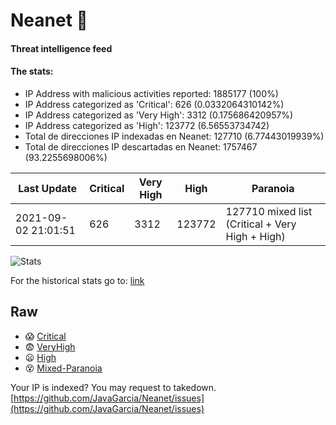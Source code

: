 # Neanet :hocho:
#### Threat intelligence feed
#### The stats:

- IP Address with malicious activities reported: 1885177 (100%)
- IP Address categorized as 'Critical':  626 (0.0332064310142%)
- IP Address categorized as 'Very High':  3312 (0.175686420957%)
- IP Address categorized as 'High':  123772 (6.56553734742)
- Total de direcciones IP indexadas en Neanet:  127710 (6.77443019939%)
- Total de direcciones IP descartadas en Neanet:  1757467 (93.2255698006%)

| Last Update | Critical | Very High | High | Paranoia |
| --- | --- | --- | --- | --- |
| 2021-09-02 21:01:51 | 626 | 3312 | 123772 | 127710 mixed list (Critical + Very High + High)|

![Stats](https://docs.google.com/spreadsheets/d/e/2PACX-1vSnaNMIXVabIpDJjufMlzH7poXnshF3mgd8Is1g9ytUEzVsP5my4Trn8f-xkoLLQ38xpL3HtmUexLo6/pubchart?oid=501124687&format=image)

For the historical stats go to: [link](/stats.csv)
## Raw
- :scream: [Critical](https://raw.githubusercontent.com/JavaGarcia/Neanet/master/blacklists/neanet_critical.txt)
- :fearful: [VeryHigh](https://raw.githubusercontent.com/JavaGarcia/Neanet/master/blacklists/neanet_veryHigh.txtt)
- :frowning: [High](https://raw.githubusercontent.com/JavaGarcia/Neanet/master/blacklists/neanet_high.txt)
- :dizzy_face: [Mixed-Paranoia](https://raw.githubusercontent.com/JavaGarcia/Neanet/master/blacklists/neanet_all.txt)


Your IP is indexed? You may request to takedown. [https://github.com/JavaGarcia/Neanet/issues](https://github.com/JavaGarcia/Neanet/issues)












































































































































































































































































































































































































































































































































































































































































































































































































































































































































































































































































































































































































































































































































































































































































































































































































































































































































































































































































































































































































































































































































































































































































































































































































































































































































































































































































































































































































































































































































































































































































































































































































































































































































































































































































































































































































































































































































































































































































































































































































































































































































































































































































































































































































































































































































































































































































































































































































































































































































































































































































































































































































































































































































































































































































































































































































































































































































































































































































































































































































































































































































































































































































































































































































































































































































































































































































































































































































































































































































































































































































































































































































































































































































































































































































































































































































































































































































































































































































































































































































































































































































































































































































































































































































































































































































































































































































